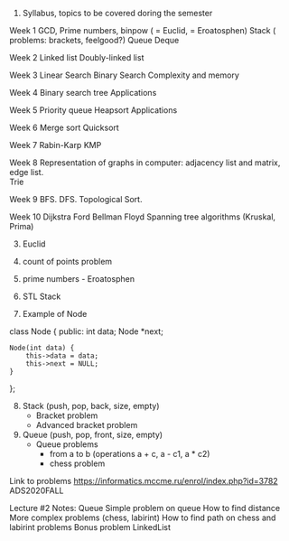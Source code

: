 1. Syllabus, topics to be covered doring the semester

Week 1
GCD, Prime numbers, binpow ( = Euclid, = Eroatosphen)
Stack ( problems: brackets, feelgood?)
Queue 
Deque 

Week 2
Linked list
Doubly-linked list

Week 3
Linear Search
Binary Search
Complexity and memory

Week 4
Binary search tree
Applications

Week 5
Priority queue
Heapsort
Applications

Week 6
Merge sort
Quicksort

Week 7
Rabin-Karp
KMP

Week 8
Representation of graphs in computer: adjacency list and matrix, edge list. 		
Trie

Week 9
BFS.
DFS.
Topological Sort.


Week 10
Dijkstra
Ford Bellman
Floyd
Spanning tree algorithms (Kruskal, Prima)

3. Euclid

4. count of points problem

5. prime numbers - Eroatosphen

6. STL Stack

7. Example of Node 

class Node {
    public:
    int data;
    Node *next;

    Node(int data) {
        this->data = data;
        this->next = NULL;
    }
};


8. Stack (push, pop, back, size, empty)
    * Bracket problem
    * Advanced bracket problem
9. Queue (push, pop, front, size, empty)
    * Queue problems 
        - from a to b (operations a + c, a - c1, a * c2)
        - chess problem



Link to problems https://informatics.mccme.ru/enrol/index.php?id=3782
ADS2020FALL

Lecture #2 Notes:
Queue
Simple problem on queue
How to find distance 
More complex problems (chess, labirint)
How to find path on chess and labirint problems
Bonus problem
LinkedList